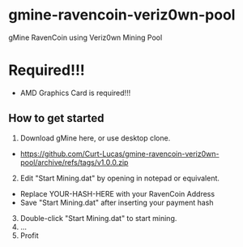 # gmine-ravencoin-veriz0wn-pool
gMine RavenCoin using Veriz0wn Mining Pool

# Required!!!
 + AMD Graphics Card is required!!!

## How to get started
1. Download gMine here, or use desktop clone.
 + https://github.com/Curt-Lucas/gmine-ravencoin-veriz0wn-pool/archive/refs/tags/v1.0.0.zip
2. Edit "Start Mining.dat" by opening in notepad or equivalent.
 + Replace YOUR-HASH-HERE with your RavenCoin Address
 + Save "Start Mining.dat" after inserting your payment hash 
3. Double-click "Start Mining.dat" to start mining.
4. ...
5. Profit
